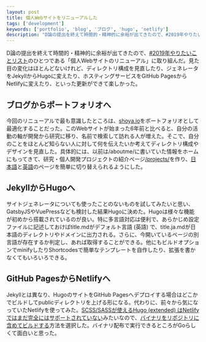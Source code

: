 ```yaml
---
layout: post
title: 個人Webサイトをリニューアルした
tags: ['development']
keywords: ['portfolio', 'blog', 'ブログ', 'hugo', 'netlify']
description: "D論の提出を終えて時間的・精神的に余裕が出てきたので、#2019年やりたいことリストのひとつである「個人Webサイトのリニューアル」に取り組んだ。見た目の変化はほとんどないけれど、ディレクトリ構成を見直したり、ジェネレータをJekyllからHugoに変えたり、ホスティングサービスをGitHub PagesからNetlifyに変えたり、といった更新ができて楽しかった。"
---
```


D論の提出を終えて時間的・精神的に余裕が出てきたので、[#2019年やりたいことリスト](https://github.com/shoya140/100todo/blob/master/2019.md)のひとつである「個人Webサイトのリニューアル」に取り組んだ。見た目の変化はほとんどないけれど、ディレクトリ構成を見直したり、ジェネレータをJekyllからHugoに変えたり、ホスティングサービスをGitHub PagesからNetlifyに変えたり、といった更新ができて楽しかった。

## ブログからポートフォリオへ

今回のリニューアルで最も意識したところは、[shoya.io](https://shoya.io)をポートフォリオとして最適化することだった。このWebサイトが始まった6年前と比べると、自分の活動の軸が開発から研究に移り、名前で検索して訪れる人が増えた。そこで、自分のことをほとんど知らない人に対して何を伝えたいか考えてディレクトリ構成やデザインを見直した。具体的には、以前は/aboutme/に書いていた情報をホームにもってきて、研究・個人開発プロジェクトの紹介ページ[/projects/](/ja/projects/)を作り、[日本語](/ja/)と[英語](/)のページを簡単に切り替えられるようにした。

## JekyllからHugoへ

サイトジェネレータについても使ったことのないものを試してみたいと思い、GatsbyJSやVuePressなども検討した結果Hugoに決めた。Hugoは様々な機能が初めから搭載されているのが良い。特に多言語対応は便利で、あらかじめ設定ファイルに記述しておけばtitle.mdがデフォルト言語 (英語) で、title.ja.mdが日本語のディレクトリやドメインに出力される。さらに、今開いているページの別言語が存在するか判定し、あれば取得することができる。他にもビルドオプションでminifyしたりShortcodesで簡単なテンプレートを自作したり、拡張を書かなくてもいろいろできる。

## GitHub PagesからNetlifyへ

Jekyllとは異なり、HugoのサイトをGitHub Pagesへデプロイする場合はどこかでビルドしてpublicディレクトリを上げる形になる。代わりに、前々から気になっていたNetlifyを使ってみた。[SCSS/SASSが使えるHugo (extended) はNetlifyではまだ完全にはサポートされていない](https://github.com/netlify/build-image/issues/182)みたいなので、[バイナリをリポジトリに含めてビルドする](https://qiita.com/ikemo/items/4494e15e4e821f97ce9a)方法を選択した。バイナリ配布で実行できるところがGoらしくて面白いと思った。
